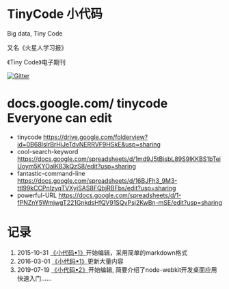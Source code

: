 TinyCode 小代码
=======================
Big data, Tiny Code

又名《火星人学习报》

《Tiny Code》电子期刊

[![Gitter](https://badges.gitter.im/2293/tinycode.svg)](https://gitter.im/2293/tinycode?utm_source=badge&utm_medium=badge&utm_campaign=pr-badge)

docs.google.com/ tinycode Everyone can edit
===

+ tinycode https://drive.google.com/folderview?id=0B68IslrBrHiJeTdvNERRVF9HSkE&usp=sharing
+ cool-search-keyword https://docs.google.com/spreadsheets/d/1md9J5tBisbL89S9lKKBS1bTeiUoym5KYOalK83kQzS8/edit?usp=sharing
+ fantastic-command-line https://docs.google.com/spreadsheets/d/16BJFh3_9M3-ttI99kCCPnIzyqTVXyjSAS8FQbjRBFbs/edit?usp=sharing
+ powerful-URL https://docs.google.com/spreadsheets/d/1-fPNZnY5WmjwgT221GnkdsHfQV91SQvPsj2KwBn-mSE/edit?usp=sharing

记录
===

1. 2015-10-31 [《小代码▪1》](https://github.com/2293/tinycode/blob/gh-pages/TinyCode1.md)开始编辑，采用简单的markdown格式
2. 2016-03-01 [《小代码▪1》](https://github.com/2293/tinycode/blob/gh-pages/TinyCode1.md)更新大量内容
3. 2019-07-19 [《小代码▪2》](https://github.com/2293/tinycode/blob/gh-pages/TinyCode2.md)开始编辑, 简要介绍了node-webkit开发桌面应用快速入门......

